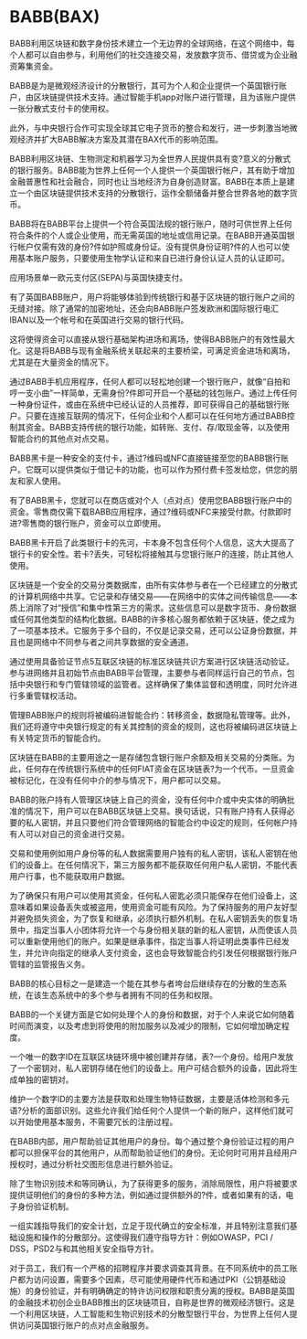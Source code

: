 # BABB(BAX)

BABB利用区块链和数字身份技术建立一个无边界的全球网络，在这个网络中，每个人都可以自由参与，利用他们的社交连接交易，发放数字货币、借贷或为企业融资筹集资金。

BABB是为是微观经济设计的分散银行，其可为个人和企业提供一个英国银行账户，由区块链提供技术支持。通过智能手机app对账户进行管理，且为该账户提供一张分散式支付卡的使用权。

此外，与中央银行合作可实现全球其它电子货币的整合和发行，进一步刺激当地微观经济并扩大BABB解决方案及其潜在BAX代币的影响范围。

BABB利用区块链、生物测定和机器学习为全世界人民提供具有变?意义的分散式的银行服务。BABB能为世界上任何一个人提供一个英国银行帐户，其有助于增加金融普惠性和社会融合，同时也让当地经济为自身创造财富。BABB在本质上是建立一个由区块链提供技术支持的分散银行，运作全额储备并整合世界各地的数字货币。

BABB将在BABB平台上提供一个符合英国法规的银行账户，随时可供世界上任何符合条件的个人或企业使用，而无需英国的地址或信用记录。在BABB开通英国银行帐户仅需有效的身份?件如护照或身份证。没有提供身份证明?件的人也可以使用基本账户服务，只要使用生物学认证和来自已进行身份认证人员的认证即可。

应用场景单一欧元支付区(SEPA)与英国快捷支付。

有了英国BABB账户，用户将能够体验到传统银行和基于区块链的银行账户之间的无缝对接。除了通常的加密地址，还会向BABB账户签发欧洲和国际银行电汇IBAN以及一个帐号和在英国进行交易的银行代码。

这将使得资金可以直接从银行基础架构进场和离场，使得BABB账户的有效性最大化。这是将BABB与现有金融系统关联起来的主要桥梁，可满足资金进场和离场，尤其是在大量资金的情况下。

通过BABB手机应用程序，任何人都可以轻松地创建一个银行账户，就像“自拍和哼一支小曲”一样简单，无需身份?件即可开启一个基础的钱包账户。通过上传任何一种身份证件，或由在系统中已经认证的人员推荐，即可获得自己的基础银行账户。只要在连接互联网的情况下，任何企业和个人都可以在任何地方通过BABB控制其资金。BABB支持传统的银行功能，如转账、支付、存/取现金等，以及使用智能合约的其他点对点交易。

BABB黑卡是一种安全的支付卡，通过?维码或NFC直接链接至您的BABB银行账户。它既可以提供类似于借记卡的功能，也可以作为预付费卡签发给您，供您的朋友和家人使用。

有了BABB黑卡，您就可以在商店或对个人（点对点）使用您BABB银行账户中的资金。零售商仅需下载BABB应用程序，通过?维码或NFC来接受付款。付款即时进?零售商的银行账户，资金可以立即使用。

BABB黑卡开启了此类银行卡的先河，卡本身不包含任何个人信息，这大大提高了银行卡的安全性。若卡?丢失，可轻松将接触其与您银行账户的连接，防止其他人使用。

区块链是一个安全的交易分类数据库，由所有实体参与者在一个已经建立的分散式的计算机网络中共享。它记录和存储交易——在网络中的实体之间传输信息——本质上消除了对“授信”和集中性第三方的需求。这些信息可以是数字货币、身份数据或任何其他类型的结构化数据。BABB的许多核心服务都依赖于区块链，使之成为了一项基本技术。它服务于多个目的，不仅是记录交易，还可以公证身份数据，并且也是网络中不同参与者之间共享数据的安全通道。

通过使用具备验证节点5互联区块链的标准区块链共识方案进行区块链活动验证。参与进网络并且初始节点由BABB平台管理，主要参与者同样运行自己的节点，包括中央银行和专门管辖领域的监管者。这样确保了集体监督和透明度，同时允许进行多重管辖权活动。

管理BABB账户的规则将被编码进智能合约：转移资金，数据隐私管理等。此外，我们还将遵守中央银行规定的有关其控制的资金的规则，这也将被编码进区块链上有关特定货币的智能合约。

区块链在BABB的主要用途之一是存储包含银行账户余额及相关交易的分类账。为此，任何存在传统银行系统中的任何FIAT资金在区块链表?为一个代币。一旦资金被标记化，在没有任何中介的参与情况下，用户都可以交易。

BABB的账户持有人管理区块链上自己的资金，没有任何中介或中央实体的明确批准的情况下，用户可以在BABB区块链上交易。换句话说，只有账户持有人获得必要的私人密钥，并且只要他们符合管理网络的智能合约中设定的规则，任何帐户持有人可以对自己的资金进行交易。

交易和使用例如用户身份等的私人数据需要用户独有的私人密钥，该私人密钥在他们的设备上。在任何情况下，第三方服务都不能获取任何用户私人密钥，不能代表用户行事，也不能获取用户数据。

为了确保只有用户可以使用其资金，任何私人密匙必须只能保存在他们设备上，这意味着如果设备丢失或被盗用，使用资金可能有风险。为了保持服务的用户友好型并避免损失资金，为了恢复和继承，必须执行额外机制。在私人密钥丢失的恢复场景中，指定当事人小团体将允许一个与身份相关联的新的私人密钥，从而使该人员可以重新使用他们的账户。如果是继承事件，指定当事人将证明此类事件已经发生，并允许向指定的继承人支付资金，这也会导致智能合约引发任何根据银行账户管辖的监管报告义务。

BABB的核心目标之一是建造一个能在其参与者垮台后继续存在的分散的生态系统，在该生态系统中的多个参与者拥有不同的任务和权限。

BABB的一个关键方面是它如何处理个人的身份和数据，对于个人来说它如何随着时间而演变，以及考虑到将使用的附加服务以及减少的限制，它如何增加确定程度。

一个唯一的数字ID在互联区块链环境中被创建并存储，表?一个身份。给用户发放了一个密钥对，私人密钥存储在他们的设备上。用户可结合额外的设备，因此将生成单独的密钥对。

维护一个数字ID的主要方法是获取和处理生物特征数据，主要是活体检测和多元语?分析的面部识别。这些允许我们给任何个人提供一个新的账户，这样他们就可以开始使用基本服务，不需要冗长的注册过程。

在BABB内部，用户帮助验证其他用户的身份。每个通过整个身份验证过程的用户都可以担保平台的其他用户，从而帮助验证他们的身份。无论何时可用并且经用户授权时，通过分析社交图形信息进行额外验证。

除了生物识别技术和等同确认，为了获得更多的服务，消除局限性，用户将被要求提供证明他们的身份的多种方法，例如通过提供额外的?件，或者如果有的话，电子身份验证机制。

一组实践指导我们的安全计划，立足于现代确立的安全标准，并且特别注意我们基础设施和操作的分散部分。这使得我们遵守指导方针：例如OWASP，PCI / DSS，PSD2与和其他相关安全指导方针。

对于员工，我们有一个严格的招聘程序并要求调查其背景。在不同系统中的员工账户都为访问设置，需要多个因素，尽可能使用硬件代币和通过PKI（公钥基础设施）的身份验证，并有明确确定的特许访问权限和职责分离的授权。BABB是英国的金融技术初创企业BABB推出的区块链项目，自称是世界的微观经济银行。这是一个利用区块链，人工智能和生物识别技术的分散型银行平台，为世界上任何人提供访问英国银行账户的点对点金融服务。
